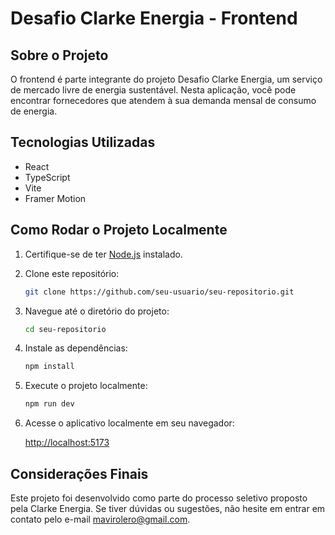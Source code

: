 # Desafio Clarke Energia - Frontend

## Sobre o Projeto

O frontend é parte integrante do projeto Desafio Clarke Energia, um serviço de mercado livre de energia sustentável. Nesta aplicação, você pode encontrar fornecedores que atendem à sua demanda mensal de consumo de energia.

## Tecnologias Utilizadas

- React
- TypeScript
- Vite
- Framer Motion

## Como Rodar o Projeto Localmente

1. Certifique-se de ter [Node.js](https://nodejs.org/) instalado.

2. Clone este repositório:

   ```bash
   git clone https://github.com/seu-usuario/seu-repositorio.git
   ```

3. Navegue até o diretório do projeto:

   ```bash
   cd seu-repositorio
   ```

4. Instale as dependências:

   ```bash
   npm install
   ```

5. Execute o projeto localmente:

   ```bash
   npm run dev
   ```

6. Acesse o aplicativo localmente em seu navegador:

   [http://localhost:5173](http://localhost:5173)

## Considerações Finais

Este projeto foi desenvolvido como parte do processo seletivo proposto pela Clarke Energia. Se tiver dúvidas ou sugestões, não hesite em entrar em contato pelo e-mail mavirolero@gmail.com.